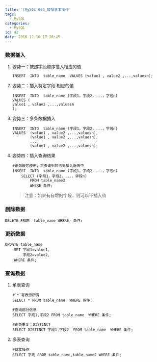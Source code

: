 ```yaml
---
title: '[MySQL]003_数据基本操作'
tags:
  - MySQL
categories:
  - MySQL
id: 42
date: 2016-12-10 17:20:45
---
```

### 数据插入

1. 姿势一：按照字段顺序插入相应的值

	```
	INSERT  INTO  table_name  VALUES (value1 , value2 ,...,valuesn);
	```

2. 姿势二：插入特定字段 相应的值

	```
	INSERT  INTO  table_name (字段1，字段2，...，字段n)  
	VALUES (
	value1 , value2 ,...,valuesn
	);
	```

3. 姿势三：多条数据插入

	```
	INSERT  INTO  table_name (字段1，字段2，...，字段n)  
	VALUES  (value1 , value2 ,...,valuesn),
			(value1 , value2 ,...,valuesn),
			...
			(value1 , value2 ,...,valuesn);
	```

4. 姿势四：插入查询结果

	```
	#语句嵌套使用，将查询到的结果插入新表中
	INSERT  INTO  table_name (字段1，字段2，...，字段n)
		SELECT (字段1，字段2，...，字段n)
			FROM table_name2
			WHERE 条件;
	```

	> 注意：如果有自增的字段，则可以不插入值

### 删除数据

```
DELETE FROM  table_name WHERE  条件;
```

### 更新数据

```
UPDATE table_name
	SET 字段1=value1,
		字段2=value2,
	WHERE 条件;
```

### 查询数据

1. 单表查询

	```
	#`*`号表示所有
	SELECT * FROM table_name  WHERE 条件;

	#查询部分信息
	SELECT 字段1,字段2 FROM table_name  WHERE 条件;

	#避免重复：DISTINCT
	SELECT DISTINCT 字段1,字段2  FROM table_name  WHERE 条件;
	```
2. 多表查询

	```
	#基本操作
	SELECT 字段 FROM table_name,table_name2 WHERE 条件;
	```